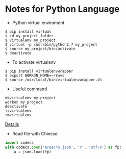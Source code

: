 # Notes for Python Language 

- Python virtual enviroment
```
$ pip install virtual
$ cd my_project_folder
$ virtualenv my_project
$ virtual -p /usr/bin/python2.7 my_project
$ source my_project/bin/activate
$ deactivate
```

- To activate virtualenv
```
$ pip install virtualenvwrapper
$ export WORKON_HOME=~/Envs
$ source /usr/local/bin/virtualenvwrapper.sh
```

- Useful command
```
mkvirtualenv my_project
workon my_project
deactivate
lsvirtualenv
rmvirtualenv
```
[Details](http://docs.python-guide.org/en/latest/dev/virtualenvs/)

- Read file with Chinese
```Python
import codecs
with codecs.open('areachn.json', 'r', 'utf-8') as fp:
    a = json.load(fp)
```
